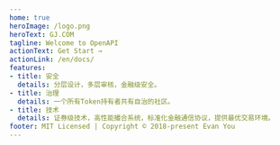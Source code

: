 ```yaml
---
home: true
heroImage: /logo.png
heroText: GJ.COM
tagline: Welcome to OpenAPI
actionText: Get Start →
actionLink: /en/docs/
features:
- title: 安全
  details: 分层设计，多层审核，金融级安全。
- title: 治理
  details: 一个所有Token持有者共有自治的社区。
- title: 技术
  details: 证券级技术，高性能撮合系统，标准化金融通信协议，提供最优交易环境。 
footer: MIT Licensed | Copyright © 2018-present Evan You
---
```

